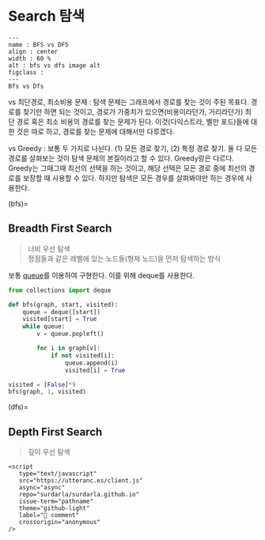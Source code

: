# Search 탐색

```{figure} ../../images/bfsvsdfs.gif
---
name : BFS vs DFS
align : center
width : 60 %
alt : bfs vs dfs image alt
figclass :  
---
Bfs vs Dfs
```

vs 최단경로, 최소비용 문제
: 탐색 문제는 그래프에서 경로를 찾는 것이 주된 목표다. 경로를 찾기만 하면 되는 것이고, 경로가 가중치가 있으면(비용이라던가, 거리라던가) 최단 경로 혹은 최소 비용의 경로를 찾는 문제가 된다. 이것(다익스트라, 벨만 포드)들에 대한 것은 따로 하고, 경로를 찾는 문제에 대해서만 다루겠다.

vs Greedy
: 보통 두 가지로 나뉜다. (1) 모든 경로 찾기, (2) 특정 경로 찾기. 둘 다 모든 경로를 살펴보는 것이 탐색 문제의 본질이라고 할 수 있다. Greedy랑은 다르다. Greedy는 그때그때 최선의 선택을 하는 것이고, 해당 선택은 모든 경로 중에 최선의 경로를 보장할 때 사용할 수 있다. 하지만 탐색은 모든 경우를 살펴봐야만 하는 경우에 사용한다.

(bfs)=
## Breadth First Search

> 너비 우선 탐색\
> 정점들과 같은 레벨에 있는 노드들(형제 노드)을 먼저 탐색하는 방식

보통 [queue](queue)를 이용하여 구현한다. 이를 위해 deque를 사용한다.

```python
from collections import deque

def bfs(graph, start, visited):
    queue = deque([start])
    visited[start] = True
    while queue:
        v = queue.popleft()

        for i in graph[v]:
            if not visited[i]:
                queue.append(i)
                visited[i] = True

visited = [False]*9
bfs(graph, 1, visited)
```

(dfs)=
## Depth First Search
> 깊이 우선 탐색

```{raw} html
<script
   type="text/javascript"
   src="https://utteranc.es/client.js"
   async="async"
   repo="surdarla/surdarla.github.io"
   issue-term="pathname"
   theme="github-light"
   label="💬 comment"
   crossorigin="anonymous"
/>
```
